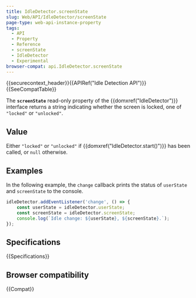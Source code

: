 ```yaml
---
title: IdleDetector.screenState
slug: Web/API/IdleDetector/screenState
page-type: web-api-instance-property
tags:
  - API
  - Property
  - Reference
  - screenState
  - IdleDetector
  - Experimental
browser-compat: api.IdleDetector.screenState
---
```


{{securecontext_header}}{{APIRef("Idle Detection API")}}{{SeeCompatTable}}

The **`screenState`** read-only property of the {{domxref("IdleDetector")}} interface
returns a string indicating whether the screen is locked, one of `"locked"` or
`"unlocked"`.

## Value

Either `"locked"` or `"unlocked"` if {{domxref("IdleDetector.start()")}} has been called, or `null` otherwise.

## Examples

In the following example, the `change` callback prints the status of `userState` and `screenState` to the console.

```js
idleDetector.addEventListener('change', () => {
    const userState = idleDetector.userState;
    const screenState = idleDetector.screenState;
    console.log(`Idle change: ${userState}, ${screenState}.`);
});
```

## Specifications

{{Specifications}}

## Browser compatibility

{{Compat}}
